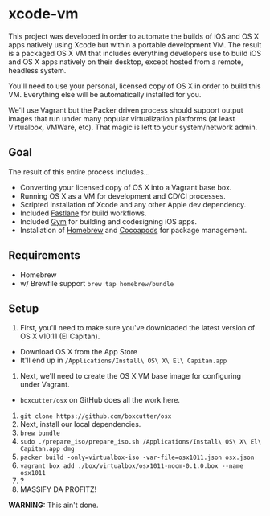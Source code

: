 # xcode-vm

This project was developed in order to automate the builds of iOS and OS X apps
natively using Xcode but within a portable development VM. The result is a
packaged OS X VM that includes everything developers use to build iOS and OS X
apps natively on their desktop, except hosted from a remote, headless system.

You'll need to use your personal, licensed copy of OS X in order to build this
VM. Everything else will be automatically installed for you.

We'll use Vagrant but the Packer driven process should support output images
that run under many popular virtualization platforms (at least Virtualbox,
VMWare, etc). That magic is left to your system/network admin.

## Goal

The result of this entire process includes...

* Converting your licensed copy of OS X into a Vagrant base box.
* Running OS X as a VM for development and CD/CI processes.
* Scripted installation of Xcode and any other Apple dev dependency.
* Included [Fastlane](https://github.com/fastlane/fastlane) for build workflows.
* Included [Gym](https://github.com/fastlane/gym) for building and codesigning iOS apps.
* Installation of [Homebrew](http://brew.sh) and [Cocoapods](https://cocoapods.org) for package management.

## Requirements

* Homebrew
* w/ Brewfile support `brew tap homebrew/bundle`

## Setup

1. First, you'll need to make sure you've downloaded the latest version of OS X v10.11 (El Capitan).
  - Download OS X from the App Store
  - It'll end up in `/Applications/Install\ OS\ X\ El\ Capitan.app`
1. Next, we'll need to create the OS X VM base image for configuring under
Vagrant.
  - `boxcutter/osx` on GitHub does all the work here.
1. `git clone https://github.com/boxcutter/osx`
1. Next, install our local dependencies.
1. `brew bundle`
1. `sudo ./prepare_iso/prepare_iso.sh /Applications/Install\ OS\ X\ El\ Capitan.app dmg`
1. `packer build -only=virtualbox-iso -var-file=osx1011.json osx.json`
1. `vagrant box add ./box/virtualbox/osx1011-nocm-0.1.0.box --name osx1011`
1. ?
1. MASSIFY DA PROFITZ!

**WARNING:** This ain't done.

